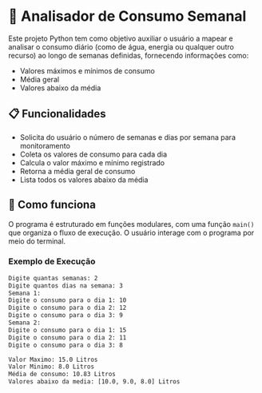 # 🧮 Analisador de Consumo Semanal

Este projeto Python tem como objetivo auxiliar o usuário a mapear e analisar o consumo diário (como de água, energia ou qualquer outro recurso) ao longo de semanas definidas, fornecendo informações como:

- Valores máximos e mínimos de consumo
- Média geral
- Valores abaixo da média

## 📋 Funcionalidades

- Solicita do usuário o número de semanas e dias por semana para monitoramento
- Coleta os valores de consumo para cada dia
- Calcula o valor máximo e mínimo registrado
- Retorna a média geral de consumo
- Lista todos os valores abaixo da média

## 🧠 Como funciona

O programa é estruturado em funções modulares, com uma função `main()` que organiza o fluxo de execução. O usuário interage com o programa por meio do terminal.

### Exemplo de Execução

```bash
Digite quantas semanas: 2
Digite quantos dias na semana: 3
Semana 1:
Digite o consumo para o dia 1: 10
Digite o consumo para o dia 2: 12
Digite o consumo para o dia 3: 9
Semana 2:
Digite o consumo para o dia 1: 15
Digite o consumo para o dia 2: 11
Digite o consumo para o dia 3: 8

Valor Maximo: 15.0 Litros
Valor Minimo: 8.0 Litros
Média de consumo: 10.83 Litros
Valores abaixo da media: [10.0, 9.0, 8.0] Litros
